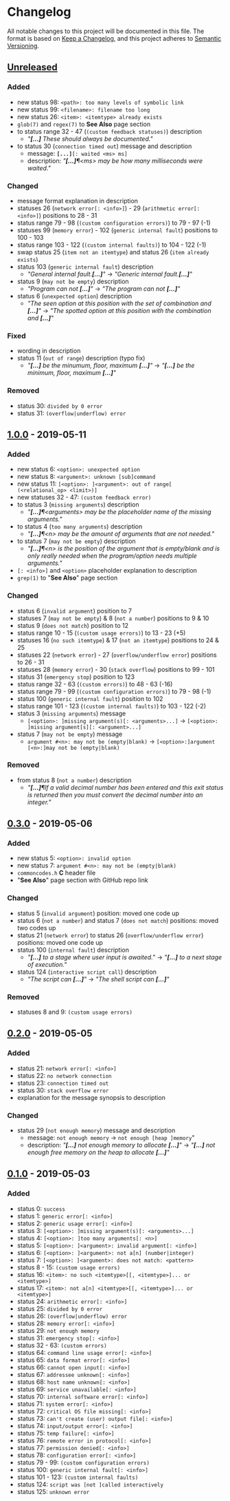 <!-- markdownlint-disable MD024 -->

# Changelog #

All notable changes to this project will be documented in this file.
The format is based on [Keep a Changelog](https://keepachangelog.com/en/1.0.0/),
and this project adheres to [Semantic Versioning](https://semver.org/spec/v2.0.0.html).

## [Unreleased] ##

[Unreleased]: https://github.com/mfederczuk/commoncodes/compare/v1.0.0...develop

### Added ###

* new status 98: `<path>: too many levels of symbolic link`
* new status 99: `<filename>: filename too long`
* new status 26: `<item>: <itemtype> already exists`
* `glob(7)` and `regex(7)` to **See Also** page section
* to status range 32 - 47 (`(custom feedback statuses)`) description
  * _"**[...]** These should always be documented."_
* to status 30 (`connection timed out`) message and description
  * message: **`[...]`**`[: waited <ms> ms]`
  * description: _"**[...]**¶&lt;ms&gt; may be how many milliseconds were waited."_

### Changed ###

* message format explanation in description
* statuses 26 (`network error[: <info>]`) - 29 (`arithmetic error[: <info>]`)
  positions to 28 - 31
* status range 79 - 98 (`(custom configuration errors)`) to 79 - 97 (-1)
* statuses 99 (`memory error`) - 102 (`generic internal fault`) positions to
  100 - 103
* status range 103 - 122 (`(custom internal faults)`) to 104 - 122 (-1)
* swap status 25 (`item not an itemtype`) and status 26 (`item already exists`)
* status 103 (`generic internal fault`) description
  * _"General internal fault.**[...]**"_ → _"Generic internal fault.**[...]**"_
* status 9 (`may not be empty`) description
  * _"Program can not **[...]**"_ → _"The program can not **[...]**"_
* status 6 (`unexpected option`) description
  * _"The seen option at this position with the set of combination and **[...]**"_ →
     _"The spotted option at this position with the combination and **[...]**"_

### Fixed ###

* wording in description
* status 11 (`out of range`) description (typo fix)
  * _"**[...]** be the minumum, floor, maximum **[...]**"_ →
     _"**[...]** be the minimum, floor, maximum **[...]**"_

### Removed ###

* status 30: `divided by 0 error`
* status 31: `(overflow|underflow) error`

## [1.0.0] - 2019-05-11 ##

[1.0.0]: https://mfederczuk.github.io/commoncodes/v/0.3.0...1.0.0.html

### Added ###

* new status 6: `<option>: unexpected option`
* new status 8: `<argument>: unknown [sub]command`
* new status 11: `[<option>: ]<argument>: out of range[ (<relational_op> <limit>)]`
* new statuses 32 - 47: `(custom feedback error)`
* to status 3 (`missing arguments`) description
  * _"**[...]**¶&lt;arguments&gt; may be the placeholder name of the missing arguments."_
* to status 4 (`too many arguments`) description
  * _"**[...]**¶&lt;n&gt; may be the amount of arguments that are not needed."_
* to status 7 (`may not be empty`) description
  * _"**[...]**¶&lt;n&gt; is the position of the argument that is empty/blank and is only really needed when the program/option needs multiple arguments."_
* `[: <info>]` and `<option>` placeholder explanation to description
* `grep(1)` to "**See Also**" page section

### Changed ###

* status 6 (`invalid argument`) position to 7
* statuses 7 (`may not be empty`) & 8 (`not a number`) positions to 9 & 10
* status 9 (`does not match`) position to 12
* status range 10 - 15 (`(custom usage errors)`) to 13 - 23 (+5)
* statuses 16 (`no such itemtype`) & 17 (`not an itemtype`) positions to 24 & 25
* statuses 22 (`network error`) - 27 (`overflow/underflow error`) positions to
  26 - 31
* statuses 28 (`memory error`) - 30 (`stack overflow`) positions to 99 - 101
* status 31 (`emergency stop`) position to 123
* status range 32 - 63 (`(custom errors)`) to 48 - 63 (-16)
* status range 79 - 99 (`(custom configuration errors)`) to 79 - 98 (-1)
* status 100 (`generic internal fault`) position to 102
* status range 101 - 123 (`(custom internal faults)`) to 103 - 122 (-2)
* status 3 (`missing arguments`) message
  * `[<option>: ]missing argument(s)[: <arguments>...]` →
    `[<option>: ]missing argument[s][: <argument>...]`
* status 7 (`may not be empty`) message
  * `argument #<n>: may not be (empty|blank)` →
    `[<option>:]argument [<n>:]may not be (empty|blank)`

### Removed ###

* from status 8 (`not a number`) description
  * _"**[...]**¶If a valid decimal number has been entered and this exit status is returned then you must convert the decimal number into an integer."_

## [0.3.0] - 2019-05-06 ##

[0.3.0]: https://mfederczuk.github.io/commoncodes/v/0.2.0...0.3.0.html

### Added ###

* new status 5: `<option>: invalid option`
* new status 7: `argument #<n>: may not be (empty|blank)`
* `commoncodes.h` **C** header file
* "**See Also**" page section with GitHub repo link

### Changed ###

* status 5 (`invalid argument`) position: moved one code up
* status 6 (`not a number`) and status 7 (`does not match`) positions: moved two
  codes up
* status 21 (`network error`) to status 26 (`overflow/underflow error`) positions:
  moved one code up
* status 100 (`internal fault`) description
  * _"**[...]** to a stage where user input is awaited."_ →
    _"**[...]** to a next stage of execution."_
* status 124 (`interactive script call`) description
  * _"The script can **[...]**"_ → _"The shell script can **[...]**"_

### Removed ###

* statuses 8 and 9: `(custom usage errors)`

## [0.2.0] - 2019-05-05 ##

[0.2.0]: https://mfederczuk.github.io/commoncodes/v/0.1.0...0.2.0.html

### Added ###

* status 21: `network error[: <info>]`
* status 22: `no network connection`
* status 23: `connection timed out`
* status 30: `stack overflow error`
* explanation for the message synopsis to description

### Changed ###

* status 29 (`not enough memory`) message and description
  * message: `not enough memory` → `not enough [heap ]memory`"
  * description: _"**[...]** not enough memory to allocate **[...]**"_ →
    _"**[...]** not enough free memory on the heap to allocate **[...]**"_

## [0.1.0] - 2019-05-03 ##

[0.1.0]: https://mfederczuk.github.io/commoncodes/v/0.1.0.html

### Added ###

* status 0: `success`
* status 1: `generic error[: <info>]`
* status 2: `generic usage error[: <info>]`
* status 3: `[<option>: ]missing argument(s)[: <arguments>...]`
* status 4: `[<option>: ]too many arguments[: <n>]`
* status 5: `[<option>: ]<argument>: invalid argument[: <info>]`
* status 6: `[<option>: ]<argument>: not a[n] (number|integer)`
* status 7: `[<option>: ]<argument>: does not match: <pattern>`
* status 8 - 15: `(custom usage errors)`
* status 16: `<item>: no such <itemtype>[[, <itemtype>]... or <itemtype>]`
* status 17: `<item>: not a[n] <itemtype>[[, <itemtype>]... or <itemtype>]`
* status 24: `arithmetic error[: <info>]`
* status 25: `divided by 0 error`
* status 26: `(overflow|underflow) error`
* status 28: `memory error[: <info>]`
* status 29: `not enough memory`
* status 31: `emergency stop[: <info>]`
* status 32 - 63: `(custom errors)`
* status 64: `command line usage error[: <info>]`
* status 65: `data format error[: <info>]`
* status 66: `cannot open input[: <info>]`
* status 67: `addressee unknown[: <info>]`
* status 68: `host name unknown[: <info>]`
* status 69: `service unavailable[: <info>]`
* status 70: `internal software error[: <info>]`
* status 71: `system error[: <info>]`
* status 72: `critical OS file missing[: <info>]`
* status 73: `can't create (user) output file[: <info>]`
* status 74: `input/output error[: <info>]`
* status 75: `temp failure[: <info>]`
* status 76: `remote error in protocol[: <info>]`
* status 77: `permission denied[: <info>]`
* status 78: `configuration error[: <info>]`
* status 79 - 99: `(custom configuration errors)`
* status 100: `generic internal fault[: <info>]`
* status 101 - 123: `(custom internal faults)`
* status 124: `script was [not ]called interactively`
* status 125: `unknown error`
